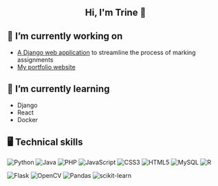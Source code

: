 <h2 align="center">Hi, I'm Trine 👋</h2>

## 🔭 I’m currently working on
- [A Django web application](https://github.com/trrine/marking_assistant) to streamline the process of marking assignments
- [My portfolio website](https://trrine.github.io/)

## 🌱 I’m currently learning
- Django
- React
- Docker

## 🖥️ Technical skills
![Python](https://img.shields.io/badge/python-3670A0?style=for-the-badge&logo=python&logoColor=ffdd54)
![Java](https://img.shields.io/badge/java-%23ED8B00.svg?style=for-the-badge&logo=openjdk&logoColor=white)
![PHP](https://img.shields.io/badge/php-%23777BB4.svg?style=for-the-badge&logo=php&logoColor=white)
![JavaScript](https://img.shields.io/badge/javascript-%23323330.svg?style=for-the-badge&logo=javascript&logoColor=%23F7DF1E)
![CSS3](https://img.shields.io/badge/css3-%231572B6.svg?style=for-the-badge&logo=css3&logoColor=white)
![HTML5](https://img.shields.io/badge/html5-%23E34F26.svg?style=for-the-badge&logo=html5&logoColor=white)
![MySQL](https://img.shields.io/badge/mysql-%2300f.svg?style=for-the-badge&logo=mysql&logoColor=white)
![R](https://img.shields.io/badge/r-%23276DC3.svg?style=for-the-badge&logo=r&logoColor=white)

![Flask](https://img.shields.io/badge/flask-%23000.svg?style=for-the-badge&logo=flask&logoColor=white)
![OpenCV](https://img.shields.io/badge/opencv-%23white.svg?style=for-the-badge&logo=opencv&logoColor=white)
![Pandas](https://img.shields.io/badge/pandas-%23150458.svg?style=for-the-badge&logo=pandas&logoColor=white)
![scikit-learn](https://img.shields.io/badge/scikit--learn-%23F7931E.svg?style=for-the-badge&logo=scikit-learn&logoColor=white)

<!--

- 📫 How to reach me: ...

[![Top Langs](https://github-readme-stats.vercel.app/api/top-langs/?username=trrine&layout=compact)](https://github.com/trrine)
-->
